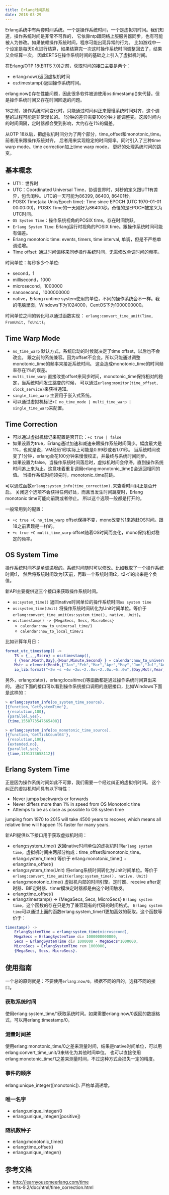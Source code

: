 ```yaml
---
title: Erlang时间系统
date: 2018-03-29
---
```


Erlang系统中有两套时间系统。一个是操作系统时间，一个是虚拟机时间。我们知道，操作系统时间是非常不可靠的，
它依靠ntp跟网络上服服务器同步，也有可能被人为修改。如果依赖操作系统时间，程序可能出现异常的行为。
比如游戏中一个设定是每天0点进行结算，如果结算完一次这时操作系统时间调整回去了，结果又会结算一次。
因此ERTS在操作系统时间的基础之上引入了虚拟机时间。

在Erlang/OTP 18(ERTS 7.0)之前，获取时间的接口主要是两个：

* erlang:now()返回虚拟机时间
* os:timestamp()返回操作系统时间。

erlang:now()存在性能问题，因此很多软件被迫使用os:timestamp()来代替。但是操作系统时间又存在时间回退的问题。

18之前，操作系统时间变化时，只能通过时间纠正来慢慢系统时间对齐，这个调整的过程可能是非常漫长的。
1分钟的差异需要100分钟才能调整完。这段时间内的时间间隔，定时器都会受到影响，大约存在1%的偏差。

从OTP 18以后，把虚拟机时间分为了两个部分，time_offset和monotonic_time。前者用来跟操作系统对齐，
后者用来实现稳定的时间频率。同时引入了三种time warp mode。time correction加上time warp mode，
更好的处理系统时间的跳变。


## 基本概念

* UT1：世界时
* UTC：Coordinated Universal Time，协调世界时，对秒的定义跟UT1有差异，包含闰秒。UTC的一天可能为86399, 86400, 86401秒。
* POSIX Time(aka Unix/Epoch time): Time since EPOCH (UTC 1970-01-01 00:00:00)，POSIX Time的一天刚好为86400秒。奇怪的是EPOCH被定义为UTC时间。
* `OS System Time`：操作系统视角的POSIX time。存在时间跳跃。
* `Erlang System Time`: Erlang运行时视角的POSIX time。跟操作系统时间可能有偏差。
* Erlang monotonic time: events, timers, time interval, 单调，但是不严格单调递增。
* Time offset: 通过时间偏移来同步操作系统时间，无需修改单调时间的频率。

时间单位：每秒多少个单位:
* second，1
* millisecond，1000
* microsecond，1000000
* nanosecond，1000000000
* native，Erlang runtime system使用的单位，不同的操作系统会不一样。我的电脑里面，Windows下为1024000，CentOS下为1000000000。

时间单位之间的转化可以通过函数实现：
`erlang:convert_time_unit(Time, FromUnit, ToUnit)`。

## Time Warp Mode
* `no_time_warp` 默认方式，系统启动的时候就决定了time offset，以后也不会改变。
跟之前的系统兼容。因为offset不会变。所以只能通过调整monotonic_time的频率来接近系统时间。
这会造成monotonic_time的时间频率存在1%的误差。
* `multi_time_warp` 直接改变offset来同步时间，monotonic_time保持相对的稳定，当系统时间发生跳变的时候，
可以通过`erlang:monitor(time_offset, clock_service)`来获得通知。
* `single_time_warp` 主要用于嵌入式系统。
* 可以通过虚拟机标记`+C no_time_mode | multi_time_warp | single_time_warp`来配置。

## Time Correction

- 可以通过虚拟机标记来配置是否开启：`+c true | false`
- 如果设置为true，Erlang通过加速和减速来跟操作系统时间同步。幅度最大是1%，也就是说，VM经历1秒实际上可能是0.99秒或者1.01秒。
当系统时间改变了1分钟，erlang会花100分钟来慢慢校正，并最终与系统时间同步。
- 如果设置为false，当操作系统时间落后时，虚拟机时间会停滞。直到操作系统时间追上来为止。这意味着重复调用erlang:monotonic_time()会返回相同的值。
当操作系统时间领先时，monotonic_time前跳。

可以通过函数`erlang:system_info(time_correction).`来查看时间纠正是否开启。
关闭这个选项不会获得任何好处，而且当发生时间跳变时，Erlang monotonic time可能向前跳或者停止。
所以这个选项一般都是打开的。

一般常用到的配置：
* `+c true +C no_time_warp` offset保持不变，mono改变%1来追赶OS时间。跟18之前表现是一样的。
* `+c true +C multi_time_warp` offset随着OS时间而变化，mono保持相对稳定的频率。

## OS System Time

操作系统时间不是单调递增的。系统时间随时可以修改。比如我取了一个操作系统时间t1，
然后将系统时间改为1天前，再取一个系统时间t2，t2-t1的出来是个负值。

新API主要提供这三个接口来获取操作系统时间。
* `os:system_time()` 返回native时间单位的操作系统时间`os system time`
* `os:system_time(Unit)` 将操作系统时间转化为Unit时间单位。等价于 `erlang:convert_time_unit(os:system_time(), native, Unit)`。
* `os:timestamp() -> {MegaSecs, Secs, MicroSecs}`
    - `calendar:now_to_universal_time/1`
    - `calendar:now_to_local_time/1`

比如计算年月日：

```erlang
format_utc_timestamp() ->
    TS = {_,_,Micro} = os:timestamp(),
    { {Year,Month,Day},{Hour,Minute,Second} } = calendar:now_to_universal_time(TS),
    Mstr = element(Month,{"Jan","Feb","Mar","Apr","May","Jun","Jul","Aug","Sep","Oct","Nov","Dec"}),
    io_lib:format("~2w ~s ~4w ~2w:~2..0w:~2..0w.~6..0w",[Day,Mstr,Year,Hour,Minute,Second,Micro]).
```
另外，erlang:date()，erlang:localtime()等函数都是通过操作系统时间算出来的。
通过下面的接口可以看到操作系统接口调用的底层接口，比如Windows下面是这样的：

```erlang
> erlang:system_info(os_system_time_source).
[{function,'GetSystemTime'},
 {resolution,100},
 {parallel,yes},
 {time,1558773547665408}]

> erlang:system_info(os_monotonic_time_source).
[{function,'GetTickCount64'},
 {resolution,100},
 {extended,no},
 {parallel,yes},
 {time,1191373658112}]
```

## Erlang System Time

正是因为操作系统时间如此不可靠，我们需要一个经过纠正的虚拟机时间。
这个纠正的虚拟机时间具有以下特性：
* Never jumps backwards or forwards
* Never differs more than 1% in speed from OS Monotonic time
* Attemps to be as close as possible to OS system time

jumping from 1970 to 2015 will take 4500 years to recover, which means all relative time will happen 1% faster for many years.

新API提供以下接口用于获取虚拟机时间：
* erlang:system_time() 返回native时间单位的虚拟机时间`erlang system time`，虚拟机时间由两部分构成：time_offset和monotonic_time。
erlang:system_time() 等价于 erlang:monotonic_time() + erlang:time_offset()
* erlang:system_time(Unit) 将erlang系统时间转化为Unit时间单位。等价于`erlang:convert_time_unit(erlang:system_time(), native, Unit)`
* erlang:monotonic_time() 虚拟机内部的时间引擎。定时器、receive after定时器、BIF定时器、timer模块定时器都是由这个时间触发。
* erlang:time_offset()
* erlang:timestamp() -> {MegaSecs, Secs, MicroSecs} `Erlang system time`，这个函数的存在只是为了兼容现有的代码的时间格式。
`Erlang system time`可以通过上面的函数erlang:system_time/1更加高效的获取。这个函数等价于：

```erlang
timestamp() ->
    ErlangSystemTime = erlang:system_time(microsecond),
    MegaSecs = ErlangSystemTime div 1000000000000,
    Secs = ErlangSystemTime div 1000000 - MegaSecs*1000000,
    MicroSecs = ErlangSystemTime rem 1000000,
    {MegaSecs, Secs, MicroSecs}.
```

## 使用指南

一个总的原则就是：不要使用`erlang:now/0`。根据不同的目的，选择不同的接口。

### 获取系统时间

使用erlang:system_time/1获取系统时间。如果需要erlang:now/0返回的数据格式，可以用erlang:timestamp/0。

### 测量时间差

使用erlang:monotonic_time/0之差来测量时间，结果是native时间单位，可以用erlang:convert_time_unit/3来转化为其他时间单位。
也可以直接使用erlang:monotonic_time/1之差来测量时间，不过这种方式会损失一定的精度。

### 事件的顺序

erlang:unique_integer([monotonic]). 严格单调递增。

### 唯一名字

* erlang:unique_integer/0
* erlang:unique_integer([positive])

### 随机数种子

* erlang:monotonic_time()
* erlang:time_offset()
* erlang:unique_integer()

## 参考文档

* http://learnyousomeerlang.com/time
* erts-9.2/doc/html/time_correction.html
